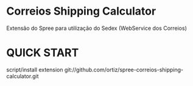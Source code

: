 Correios Shipping Calculator
============================

Extensão do Spree para utilização do Sedex (WebService dos Correios)

QUICK START
===========

script/install extension git://github.com/ortiz/spree-correios-shipping-calculator.git


